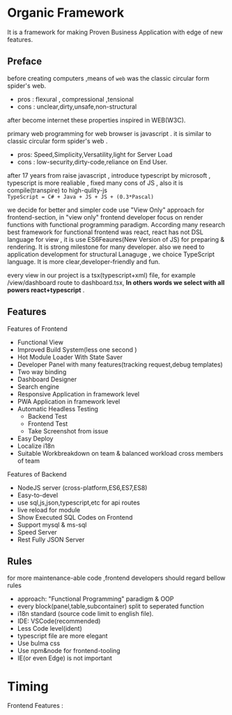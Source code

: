# Organic Framework
It is a framework for making Proven Business Application with edge of new features.     

## Preface

before creating computers ,means of `web` was the classic circular form spider's web.
- pros :  flexural , compressional ,tensional
- cons : unclear,dirty,unsafe,non-structural

after become internet these properties inspired in WEB(W3C).

primary web programming for web browser is javascript . it is similar to classic circular form spider's web . 
- pros: Speed,Simplicity,Versatility,light for Server Load
- cons : low-security,dirty-code,reliance on End User. 
 
 after 17 years from raise javascript , introduce  typescript by microsoft , typescript is more realiable , fixed many cons of JS , also it is compile(transpire) to high-qulity-js  
`TypeScript = C# + Java + JS + JS + (0.3*Pascal) `
  
we decide for better and simpler code use "View Only" approach for frontend-section,
in "view only" frontend developer focus on render functions with functional programming paradigm. According many research best framework for functional frontend was react, react has not DSL language for view , it is use ES6Feaures(New Version of JS) for preparing & rendering. It is strong milestone for many developer. also we need to application development for structural Lanaguge , we choice TypeScript language. It is more clear,developer-friendly and fun.


every view in our project is a tsx(typescript+xml) file, for example /view/dashboard route to dashboard.tsx, 
**In others words  we select with all powers react+typescript** .

## Features

Features of Frontend 
- Functional View
- Improved Build System(less one second )
- Hot Module Loader With State Saver
- Developer Panel with many features(tracking request,debug templates)
- Two way binding 
- Dashboard Designer 
- Search engine
- Responsive Application in framework level
- PWA Application in framework level
- Automatic Headless Testing
    - Backend Test
    - Frontend Test
    - Take Screenshot from issue 
- Easy Deploy
- Localize i18n
- Suitable Workbreakdown on team & balanced workload cross members of team

Features of Backend
- NodeJS server (cross-platform,ES6,ES7,ES8)
- Easy-to-devel 
- use sql,js,json,typescript,etc for api routes 
- live reload for module 
- Show Executed SQL Codes on Frontend
- Support mysql & ms-sql
- Speed Server
- Rest Fully JSON Server
 
## Rules
for more maintenance-able code ,frontend developers should regard bellow rules

- approach: "Functional Programming" paradigm & OOP
- every block(panel,table,subcontainer) split to seperated function
- i18n standard (source code limit to  english file).
- IDE: VSCode(recommended)
- Less Code level(ident)
- typescript file are more elegant
- Use bulma css
- Use npm&node for frontend-tooling
- IE(or even Edge) is not important

# Timing

Frontend Features : 